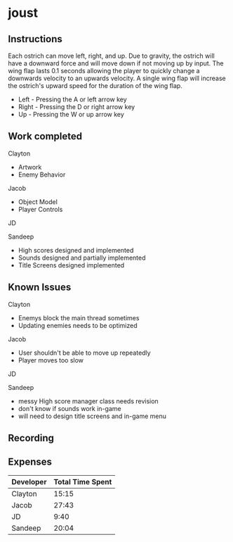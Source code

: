 # joust

## Instructions
Each ostrich can move left, right, and up. Due to gravity, the ostrich will have a downward force and 
will move down if not moving up by input. The wing flap lasts 0.1 seconds allowing the player to quickly change a downwards velocity 
to an upwards velocity. A single wing flap will increase the ostrich's upward speed for the duration of the wing flap.

* Left - Pressing the A or left arrow key
* Right - Pressing the D or right arrow key
* Up - Pressing the W or up arrow key

## Work completed
Clayton
* Artwork
* Enemy Behavior

Jacob
* Object Model
* Player Controls

JD

Sandeep
* High scores designed and implemented
* Sounds designed and partially implemented
* Title Screens designed implemented

## Known Issues
Clayton
* Enemys block the main thread sometimes
* Updating enemies needs to be optimized

Jacob
* User shouldn't be able to move up repeatedly
* Player moves too slow

JD

Sandeep
* messy High score manager class needs revision
* don't know if sounds work in-game
* will need to design title screens and in-game menu

## Recording

## Expenses
| Developer | Total Time Spent |
|-----------|------------------|
| Clayton | 15:15 |
| Jacob | 27:43 |
| JD | 9:40 |
| Sandeep | 20:04 |
